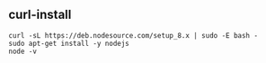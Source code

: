 ## curl-install

```shell
curl -sL https://deb.nodesource.com/setup_8.x | sudo -E bash -
sudo apt-get install -y nodejs
node -v
```